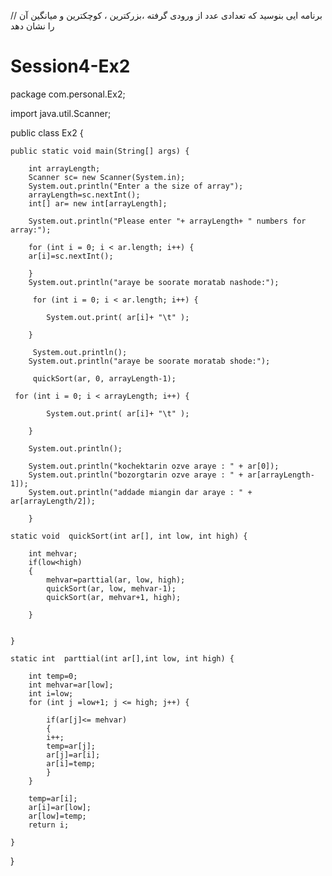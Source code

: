 // برنامه ایی بنوسید که تعدادی عدد از ورودی گرفته ،بزرکترین ، کوچکترین و میانگین آن را نشان دهد 



# Session4-Ex2

package com.personal.Ex2;

import java.util.Scanner;

public class Ex2 {

	public static void main(String[] args) {

		int arrayLength;
		Scanner sc= new Scanner(System.in);
		System.out.println("Enter a the size of array");
		arrayLength=sc.nextInt();
		int[] ar= new int[arrayLength];
		
		System.out.println("Please enter "+ arrayLength+ " numbers for array:");
		
		for (int i = 0; i < ar.length; i++) {
		ar[i]=sc.nextInt();	
				
		}
		System.out.println("araye be soorate moratab nashode:");
		
         for (int i = 0; i < ar.length; i++) {
			
			System.out.print( ar[i]+ "\t" );
				
		}
        
         System.out.println();
 		System.out.println("araye be soorate moratab shode:");
 		
 	     quickSort(ar, 0, arrayLength-1);
 	
 	 for (int i = 0; i < arrayLength; i++) {
			
			System.out.print( ar[i]+ "\t" );
				
		}
 	 
		System.out.println();

		System.out.println("kochektarin ozve araye : " + ar[0]);
		System.out.println("bozorgtarin ozve araye : " + ar[arrayLength-1]);
		System.out.println("addade miangin dar araye : " + ar[arrayLength/2]);

        }
	
	static void  quickSort(int ar[], int low, int high) {
		
		int mehvar;
		if(low<high)
		{
			mehvar=parttial(ar, low, high);
			quickSort(ar, low, mehvar-1);
			quickSort(ar, mehvar+1, high);
			
		}
		
		
	}
	
	static int  parttial(int ar[],int low, int high) {
		
		int temp=0;
		int mehvar=ar[low];
		int i=low;
		for (int j =low+1; j <= high; j++) {
			
			if(ar[j]<= mehvar)
			{
			i++;
			temp=ar[j];
			ar[j]=ar[i];
			ar[i]=temp;
			}
		}
		
		temp=ar[i];
		ar[i]=ar[low];
		ar[low]=temp;
		return i;
			
	}

}
